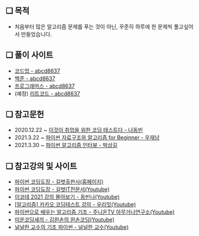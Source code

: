 ## ❏ 목적
  - 처음부터 많은 알고리즘 문제를 푸는 것이 아닌, 꾸준히 하루에 한 문제씩 풀고싶어서 만들었습니다.

## ❏ 풀이 사이트
  - <a href='https://codeup.kr/userinfo.php?user=abcd8637'>코드업 - abcd8637</a>
  - <a href='https://www.acmicpc.net/user/abcd8637'>백준 - abcd8637</a>
  - <a href='https://programmers.co.kr/learn/challenges'>프로그래머스 - abcd8637</a>
  - (예정) <a href='https://leetcode.com/abcd8637/'>리트코드 - abcd8637</a>

## ❏ 참고문헌
  - 2020.12.22 ~ <a href='https://www.aladin.co.kr/shop/wproduct.aspx?ItemId=247882118'>이것이 취업을 위한 코딩 테스트다 - 나동빈</a>
  - 2021.3.22 ~ <a href='https://www.aladin.co.kr/shop/wproduct.aspx?ItemId=262452465'>파이썬 자료구조와 알고리즘 for Beginner - 우재남</a>
  - 2021.3.30 ~ <a href='https://www.aladin.co.kr/shop/wproduct.aspx?ItemId=245495826'>파이썬 알고리즘 인터뷰 - 박상길</a>

## ❏ 참고강의 및 사이트
  - <a href='https://dojang.io/course/view.php?id=7'>파이썬 코딩도장 - 길벗출판사(홈페이지)</a>
  - <a href='https://www.youtube.com/playlist?list=PLa9dKeCAyr7iWPMclcDxbnlTjQ2vjdIDD'>파이썬 코딩도장 - 길벗IT전문서(Youtube)</a>
  - <a href='https://www.youtube.com/playlist?list=PLRx0vPvlEmdAghTr5mXQxGpHjWqSz0dgC'>이코테 2021 강의 몰아보기 - 동빈나(Youtube)</a>
  - <a href='https://www.youtube.com/playlist?list=PLSK4WsJ8JS4c1aMT5sZp2Nf50g2WhQuro'>[알고리즘] 카카오 코딩테스트 강의 - 우리밋(Youtube)</a>
  - <a href='https://www.youtube.com/playlist?list=PLHqxB9kMLLaPOp0jh591QhPvbz4H266SS'>파이썬으로 배우는 알고리즘 기초 - 주니온TV 아무거나연구소(Youtube)</a>
  - <a href='https://www.youtube.com/playlist?list=PLGPF8gvWLYyrkF85itdBHaOLSVbtdzBww'>미운코딩새끼 - 김왼손의 왼손코딩(Youtube)</a>
  - <a href='https://www.youtube.com/playlist?list=PL2P1Vm9k53HOEn-QYXAfblQWkR0OW9mKX'>널널한 교수의 기초 파이썬 - 널널한 교수(Youtube)</a>